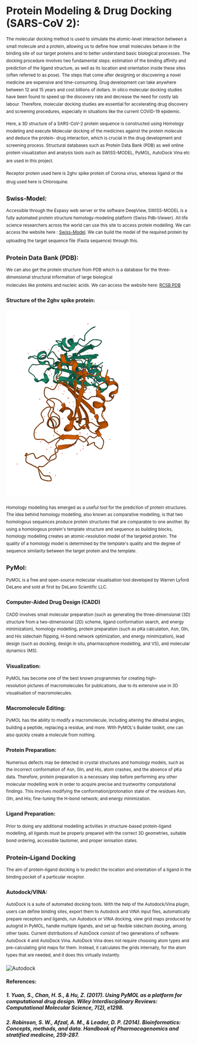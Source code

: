 # Protein Modeling & Drug Docking (SARS-CoV 2):
<sup> The molecular docking method is used to simulate the atomic-level interaction between a small molecule and a protein, allowing us to define how small molecules behave in the binding site of our target proteins and to better understand basic biological processes. The docking procedure involves two fundamental steps: estimation of the binding affinity and prediction of the ligand structure, as well as its location and orientation inside these sites (often referred to as pose).</sup> <sup> The steps that come after designing or discovering a novel medicine are expensive and time-consuming. Drug development can take anywhere between 12 and 15 years and cost billions of dollars. In silico molecular docking studies have been found to speed up the discovery rate and decrease the need for costly lab labour. Therefore, molecular docking studies are essential for accelerating drug discovery and screening procedures, especially in situations like the current COVID-19 epidemic.

<sup> Here, a 3D structure of a SARS-CoV-2 protein sequence is constructed using Homology modeling and execute Molecular docking of the medicines against the protein molecule and deduce the protein- drug interaction, which is crucial in the drug development and screening process. Structural databases such as Protein Data Bank (PDB) as well online protein visualization and analysis tools such as  SWISS-MODEL, PyMOL, AutoDock Vina etc are used in this project. <sup/> 

<sup> Receptor protein used here is 2ghv spike protein of Corona virus, whereas ligand or the drug used here is Chloroquine.<sup/>

### Swiss-Model:

<sup> Accessible through the Expasy web server or the software DeepView, SWISS-MODEL is a fully automated protein structure homology-modeling platform (Swiss Pdb-Viewer). All life science researchers across the world can use this site to access protein modelling. We can access the website here : [Swiss-Model]( https://swissmodel.expasy.org/). We can build the model of the required protein by uploading the target sequence file (Fasta sequence) through this. <sup/>

### Protein Data Bank (PDB):

<sup> We can also get the protein structure from PDB which is a database for the three-dimensional structural information of large biological molecules like proteins and nucleic acids. We can access the website here: [RCSB PDB](https://www.rcsb.org/) <sup/>

#### Structure of the 2ghv spike protein:
<sup> ![2ghv](https://github.com/preetysh/Molecular-Docking/blob/a3f090fd0e4fc9ed13873820194f98eb372473c7/2GHV.png) 
  
<sup> Homology modelling has emerged as a useful tool for the prediction of protein structures. The idea behind homology modelling, also known as comparative modelling, is that two homologous sequences produce protein structures that are comparable to one another. By using a homologous protein's template structure and sequence as building blocks, homology modelling creates an atomic-resolution model of the targeted protein. The quality of a homology model is determined by the template's quality and the degree of sequence similarity between the target protein and the template.
 
### PyMol:

<sup> PyMOL is a free and open-source molecular visualisation tool developed by Warren Lyford DeLano and sold at first by DeLano Scientific LLC.

#### Computer-Aided Drug Design (CADD)
<sup> CADD involves small molecular preparation (such as generating the three-dimensional (3D) structure from a two-dimensional (2D) scheme, ligand conformation search, and energy minimization), homology modelling, protein preparation (such as pKa calculation, Asn, Gln, and His sidechain flipping, H-bond network optimization, and energy minimization), lead design (such as docking, design in situ, pharmacophore modelling, and VS), and molecular dynamics (MS).

#### Visualization:
<sup> PyMOL has become one of the best known programmes for creating high-resolution pictures of macromolecules for publications, due to its extensive use in 3D visualisation of macromolecules.
  
#### Macromolecule Editing:
<sup> PyMOL has the ability to modify a macromolecule, including altering the dihedral angles, building a peptide, replacing a residue, and more. With PyMOL's Builder toolkit, one can also quickly create a molecule from nothing. 

#### Protein Preparation:
<sup> Numerous defects may be detected in crystal structures and homology models, such as the incorrect conformation of Asn, Gln, and His, atom crashes, and the absence of pKa data. Therefore, protein preparation is a necessary step before performing any other molecular modelling work in order to acquire precise and trustworthy computational findings. This involves modifying the conformation/protonation state of the residues Asn, Gln, and His; fine-tuning the H-bond network; and energy minimization.
  
#### Ligand Preparation:
<sup> Prior to doing any additional modelling activities in structure-based protein-ligand modelling, all ligands must be properly prepared with the correct 3D geometries, suitable bond ordering, accessible tautomer, and proper ionisation states.
  
  
### Protein–Ligand Docking

<sup> The aim of protein–ligand docking is to predict the location and orientation of a ligand in the binding pocket of a particular receptor.
  
#### Autodock/VINA:
<sup> AutoDock is a suite of automated docking tools. With the help of the Autodock/Vina plugin, users can define binding sites, export them to Autodock and VINA input files, automatically prepare receptors and ligands, run Autodock or VINA docking, view grid maps produced by autogrid in PyMOL, handle multiple ligands, and set up flexible sidechain docking, among other tasks. Current distributions of AutoDock consist of two generations of software: AutoDock 4 and AutoDock Vina. AutoDock Vina does not require choosing atom types and pre-calculating grid maps for them. Instead, it calculates the grids internally, for the atom types that are needed, and it does this virtually instantly.

![Autodock]()
  
  
  
  
  
  
  
  
  
  
  
  
  
#### References:
  
##### 1. Yuan, S., Chan, H. S., & Hu, Z. (2017). Using PyMOL as a platform for computational drug design. Wiley Interdisciplinary Reviews: Computational Molecular Science, 7(2), e1298.
##### 2. Robinson, S. W., Afzal, A. M., & Leader, D. P. (2014). Bioinformatics: Concepts, methods, and data. Handbook of Pharmacogenomics and stratified medicine, 259-287.
